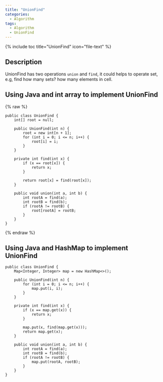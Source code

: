 ```yaml
---
title: "UnionFind"
categories:
  - Algorithm
tags:
  - Algorithm
  - UnionFind
---
```


{% include toc title="UnionFind" icon="file-text" %}

## Description

UnionFind has two operations `union` and `find`, it could helps to operate set, e.g, find how many sets? how many elements in cell.

## Using Java and int array to implement UnionFind

{% raw %}
```liquid
public class UnionFind {
	int[] root = null;
	
	public UnionFind(int n) {
		root = new int[n + 1];
		for (int i = 0; i <= n; i++) {
			root[i] = i;
		}
	}
	
	private int find(int x) {
		if (x == root[x]) {
			return x;
		}
		
		return root[x] = find(root[x]);
	}
	
	public void union(int a, int b) {
		int rootA = find(a);
		int rootB = find(b);
		if (rootA != rootB) {
			root[rootA] = rootB;
		}
	}
}
```
{% endraw %}

## Using Java and HashMap to implement UnionFind

```
public class UnionFind {
	Map<Integer, Integer> map = new HashMap<>();
	
	public UnionFind(int n) {
		for (int i = 0; i <= n; i++) {
			map.put(i, i);
		}
	}
	
	private int find(int x) {
		if (x == map.get(x)) {
			return x;
		}
		
		map.put(x, find(map.get(x)));
		return map.get(x);
	}
	
	public void union(int a, int b) {
		int rootA = find(a);
		int rootB = find(b);
		if (rootA != rootB) {
			map.put(rootA, rootB);
		}
	}
}
```

